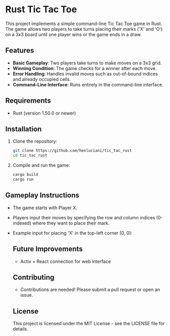 # Rust Tic Tac Toe

This project implements a simple command-line Tic Tac Toe game in Rust. The game allows two players to take turns placing their marks ('X' and 'O') on a 3x3 board until one player wins or the game ends in a draw.

## Features

- **Basic Gameplay**: Two players take turns to make moves on a 3x3 grid.
- **Winning Condition**: The game checks for a winner after each move.
- **Error Handling**: Handles invalid moves such as out-of-bound indices and already occupied cells.
- **Command-Line Interface**: Runs entirely in the command-line interface.

## Requirements

- Rust (version 1.50.0 or newer)

## Installation

1. Clone the repository:

   ```bash
   git clone https://github.com/henluciani/tic_tac_rust
   cd tic_tac_rust

2. Compile and run the game:

   ```bash
   cargo build
   cargo run

## Gameplay Instructions

- The game starts with Player X.

- Players input their moves by specifying the row and column indices (0-indexed) where they want to place their mark.

- Example input for placing 'X' in the top-left corner (0, 0):

  ## Future Improvements

  - Actix + React connection for web interface
 
  ## Contributing

  - Contributions are needed! Please submit a pull request or open an issue.

  ## License

  This project is licensed under the MIT License - see the LICENSE file for details.
   
